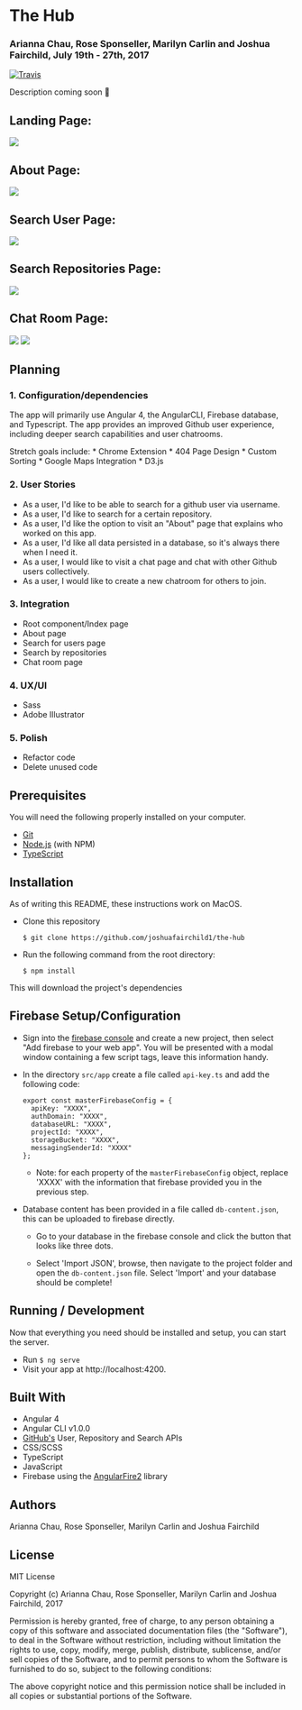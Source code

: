 # The Hub
### Arianna Chau, Rose Sponseller, Marilyn Carlin and Joshua Fairchild, July 19th - 27th, 2017
[![Travis](https://img.shields.io/travis/rust-lang/rust.svg?style=plastic)](https://github.com/joshuafairchild1/the-hub)

Description coming soon &#128175;

## Landing Page:
![](./src/assets/images/landing.gif)

## About Page:
![](./src/assets/images/about.png)

## Search User Page:
![](./src/assets/images/usersearch.png)

## Search Repositories Page:
![](./src/assets/images/searchrepo.png)

## Chat Room Page:
![](./src/assets/images/createchat.png)
![](./src/assets/images/chatroom.png)


## Planning

### 1. Configuration/dependencies
  The app will primarily use Angular 4, the AngularCLI, Firebase database, and Typescript. The app provides an improved Github user experience, including deeper search capabilities and user chatrooms.

  Stretch goals include:
    * Chrome Extension
    * 404 Page Design
    * Custom Sorting
    * Google Maps Integration
    * D3.js

### 2. User Stories
  * As a user, I'd like to be able to search for a github user via username.
  * As a user, I'd like to search for a certain repository.
  * As a user, I'd like the option to visit an "About" page that explains who worked on this app.
  * As a user, I'd like all data persisted in a database, so it's always there when I need it.
  * As a user, I would like to visit a chat page and chat with other Github users collectively.
  * As a user, I would like to create a new chatroom for others to join.


### 3. Integration
  * Root component/Index page
  * About page
  * Search for users page
  * Search by repositories
  * Chat room page

### 4. UX/UI
  * Sass
  * Adobe Illustrator

### 5. Polish
  * Refactor code
  * Delete unused code

## Prerequisites

You will need the following properly installed on your computer.

* [Git](https://git-scm.com/)
* [Node.js](https://nodejs.org/) (with NPM)
* [TypeScript](https://www.typescriptlang.org/)

## Installation

As of writing this README, these instructions work on MacOS.

* Clone this repository

  `$ git clone https://github.com/joshuafairchild1/the-hub`

* Run the following command from the root directory:

  `$ npm install`

This will download the project's dependencies

## Firebase Setup/Configuration

* Sign into the [firebase console](https://firebase.google.com/) and create a new project, then select "Add firebase to your web app". You will be presented with a modal window containing a few script tags, leave this information handy.

* In the directory `src/app` create a file called `api-key.ts` and add the following code:

  ```
  export const masterFirebaseConfig = {
    apiKey: "XXXX",
    authDomain: "XXXX",
    databaseURL: "XXXX",
    projectId: "XXXX",
    storageBucket: "XXXX",
    messagingSenderId: "XXXX"
  };

  ```
  * Note: for each property of the `masterFirebaseConfig` object, replace 'XXXX' with the information that firebase provided you in the previous step.


* Database content has been provided in a file called `db-content.json`, this can be uploaded to firebase directly.

  * Go to your database in the firebase console and click the button that looks like three dots.

  * Select 'Import JSON', browse, then navigate to the project folder and open the `db-content.json` file. Select 'Import' and your database should be complete!


## Running / Development

Now that everything you need should be installed and setup, you can start the server.

* Run `$ ng serve`
* Visit your app at http://localhost:4200.

## Built With

* Angular 4
* Angular CLI v1.0.0
* [GitHub's](https://developer.github.com/v3/) User, Repository and Search APIs
* CSS/SCSS
* TypeScript
* JavaScript
* Firebase using the [AngularFire2](https://github.com/angular/angularfire2) library

## Authors

Arianna Chau, Rose Sponseller, Marilyn Carlin and Joshua Fairchild

## License

MIT License

Copyright (c) Arianna Chau, Rose Sponseller, Marilyn Carlin and Joshua Fairchild, 2017

Permission is hereby granted, free of charge, to any person obtaining a copy
of this software and associated documentation files (the "Software"), to deal
in the Software without restriction, including without limitation the rights
to use, copy, modify, merge, publish, distribute, sublicense, and/or sell
copies of the Software, and to permit persons to whom the Software is furnished to do so, subject to the following conditions:

The above copyright notice and this permission notice shall be included in all
copies or substantial portions of the Software.
